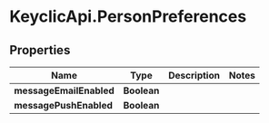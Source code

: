 # KeyclicApi.PersonPreferences

## Properties
Name | Type | Description | Notes
------------ | ------------- | ------------- | -------------
**messageEmailEnabled** | **Boolean** |  | 
**messagePushEnabled** | **Boolean** |  | 


